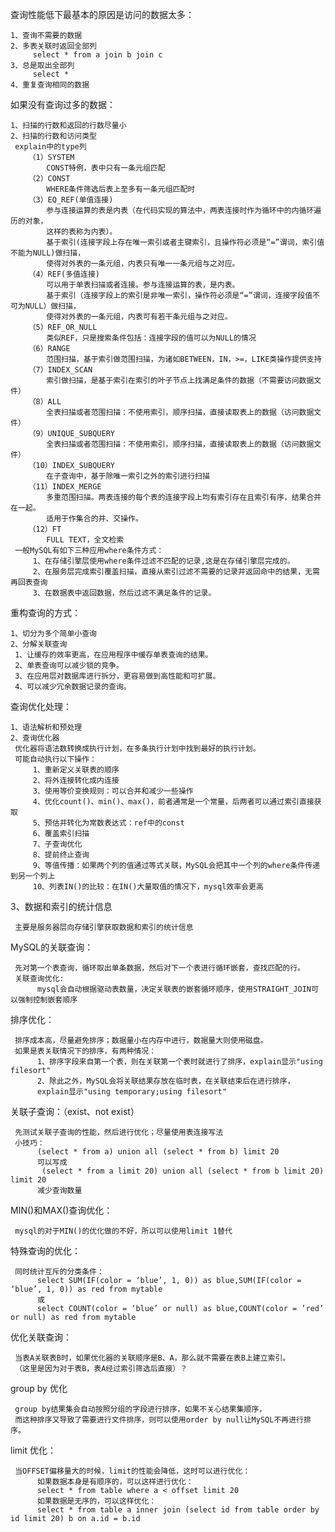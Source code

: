 查询性能低下最基本的原因是访问的数据太多：

    1、查询不需要的数据
    2、多表关联时返回全部列
         select * from a join b join c
    3、总是取出全部列
         select *
    4、重复查询相同的数据

如果没有查询过多的数据：

    1、扫描的行数和返回的行数尽量小
    2、扫描的行数和访问类型
     explain中的type列
        （1）SYSTEM
            CONST特例，表中只有一条元组匹配
        （2）CONST
            WHERE条件筛选后表上至多有一条元组匹配时
        （3）EQ_REF(单值连接)
            参与连接运算的表是内表（在代码实现的算法中，两表连接时作为循环中的内循环遍历的对象，
            这样的表称为内表）。
            基于索引(连接字段上存在唯一索引或者主键索引，且操作符必须是“=”谓词，索引值不能为NULL)做扫描，
            使得对外表的一条元组，内表只有唯一一条元组与之对应。
        （4）REF(多值连接)
            可以用于单表扫描或者连接。参与连接运算的表，是内表。
            基于索引（连接字段上的索引是非唯一索引，操作符必须是“=”谓词，连接字段值不可为NULL）做扫描，
            使得对外表的一条元组，内表可有若干条元组与之对应。
        （5）REF_OR_NULL
            类似REF，只是搜索条件包括：连接字段的值可以为NULL的情况
        （6）RANGE
            范围扫描，基于索引做范围扫描，为诸如BETWEEN，IN，>=，LIKE类操作提供支持
        （7）INDEX_SCAN
            索引做扫描，是基于索引在索引的叶子节点上找满足条件的数据（不需要访问数据文件）
        （8）ALL
            全表扫描或者范围扫描：不使用索引，顺序扫描，直接读取表上的数据（访问数据文件）
        （9）UNIQUE_SUBQUERY
            全表扫描或者范围扫描：不使用索引，顺序扫描，直接读取表上的数据（访问数据文件）
        （10）INDEX_SUBQUERY
            在子查询中，基于除唯一索引之外的索引进行扫描
        （11）INDEX_MERGE
            多重范围扫描。两表连接的每个表的连接字段上均有索引存在且索引有序，结果合并在一起。
            适用于作集合的并、交操作。
        （12）FT
            FULL TEXT，全文检索
     一般MySQL有如下三种应用where条件方式：
         1、在存储引擎层使用where条件过滤不匹配的记录,这是在存储引擎层完成的。
         2、在服务层完成索引覆盖扫描，直接从索引过滤不需要的记录并返回命中的结果，无需再回表查询
         3、在数据表中返回数据，然后过滤不满足条件的记录。

重构查询的方式：

    1、切分为多个简单小查询
    2、分解关联查询
     1、让缓存的效率更高，在应用程序中缓存单表查询的结果。
     2、单表查询可以减少锁的竞争。
     3、在应用层对数据库进行拆分，更容易做到高性能和可扩展。
     4、可以减少冗余数据记录的查询。

查询优化处理：

    1、语法解析和预处理
    2、查询优化器
     优化器将语法数转换成执行计划，在多条执行计划中找到最好的执行计划。
     可能自动执行以下操作：
         1、重新定义关联表的顺序
         2、将外连接转化成内连接
         3、使用等价变换规则：可以合并和减少一些操作
         4、优化count()、min()、max()，前者通常是一个常量，后两者可以通过索引直接获取
         5、预估并转化为常数表达式：ref中的const
         6、覆盖索引扫描
         7、子查询优化
         8、提前终止查询
         9、等值传播：如果两个列的值通过等式关联，MySQL会把其中一个列的where条件传递到另一个列上
         10、列表IN()的比较：在IN()大量取值的情况下，mysql效率会更高
     
3、数据和索引的统计信息

     主要是服务器层向存储引擎获取数据和索引的统计信息

MySQL的关联查询：

     先对第一个表查询，循环取出单条数据，然后对下一个表进行循环嵌套，查找匹配的行。
     关联查询优化:
          mysql会自动根据驱动表数量，决定关联表的嵌套循环顺序，使用STRAIGHT_JOIN可以强制控制嵌套顺序

排序优化：

     排序成本高，尽量避免排序；数据量小在内存中进行，数据量大则使用磁盘。
     如果是表关联情况下的排序，有两种情况：
          1、排序字段来自第一个表，则在关联第一个表时就进行了排序，explain显示"using filesort"
          2、除此之外，MySQL会将关联结果存放在临时表，在关联结束后在进行排序，
          explain显示"using temporary;using filesort"

关联子查询：（exist、not exist）

     先测试关联子查询的性能，然后进行优化；尽量使用表连接写法
     小技巧：
          (select * from a) union all (select * from b) limit 20
          可以写成
           (select * from a limit 20) union all (select * from b limit 20) limit 20
          减少查询数量
          
MIN()和MAX()查询优化：

     mysql的对于MIN()的优化做的不好，所以可以使用limit 1替代
     
特殊查询的优化：

     同时统计互斥的分类条件：
          select SUM(IF(color = ‘blue’, 1, 0)) as blue,SUM(IF(color = ‘blue’, 1, 0)) as red from mytable
          或
          select COUNT(color = ‘blue’ or null) as blue,COUNT(color = ’red’ or null) as red from mytable

优化关联查询：

     当表A关联表B时，如果优化器的关联顺序是B、A，那么就不需要在表B上建立索引。
     （这里是因为对于表B，表A经过索引筛选后直接）？

group by 优化

     group by结果集会自动按照分组的字段进行排序，如果不关心结果集顺序，
     而这种排序又导致了需要进行文件排序，则可以使用order by null让MySQL不再进行排序。

limit 优化：

     当OFFSET偏移量大的时候，limit的性能会降低，这时可以进行优化：
          如果数据本身是有顺序的，可以这样进行优化：
          select * from table where a < offset limit 20
          如果数据是无序的，可以这样优化：
          select * from table a inner join (select id from table order by id limit 20) b on a.id = b.id
